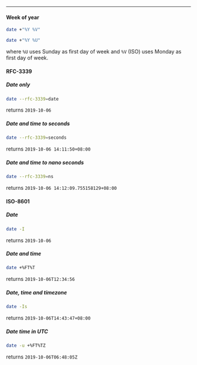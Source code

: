
____

#### Week of year

```sh
date +"%Y %V"
```

```sh
date +"%Y %U"
```

where `%U` uses Sunday as first day of week and `%V` (ISO) uses Monday as first
day of week.

#### RFC-3339

##### Date only

```sh
date --rfc-3339=date
```

returns `2019-10-06`

##### Date and time to seconds

```sh
date --rfc-3339=seconds
```

returns `2019-10-06 14:11:50+08:00`


##### Date and time to nano seconds

```sh
date --rfc-3339=ns
```

returns `2019-10-06 14:12:09.755158129+08:00`

#### ISO-8601

##### Date

```sh
date -I
```

returns `2019-10-06`

##### Date and time

```sh
date +%FT%T
```

returns `2019-10-06T12:34:56`

##### Date, time and timezone

```sh
date -Is
```

returns `2019-10-06T14:43:47+08:00`

##### Date time in UTC

```sh
date -u +%FT%TZ
```

returns `2019-10-06T06:48:05Z`
